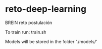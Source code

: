 # reto-deep-learning
BREIN reto postulación 

To train run: train.sh 

Models will be stored in the folder './models/'

